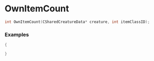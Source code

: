 # OwnItemCount

```cpp - C++
int OwnItemCount(CSharedCreatureData* creature, int itemClassID);
```

### Examples
```cpp - C++
{

}
```
